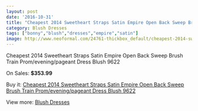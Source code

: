 ```yaml
---
layout: post
date: '2016-10-31'
title: "Cheapest 2014 Sweetheart Straps Satin Empire Open Back Sweep Brush Train Prom/evening/pageant Dress Blush 9622"
category: Blush Dresses
tags: ["bonny","blush","dresses","empire","satin"]
image: http://www.neoformal.com/24761-thickbox_default/cheapest-2014-sweetheart-straps-satin-empire-open-back-sweep-brush-train-prom-evening-pageant-dress-blush-9622.jpg
---
```

Cheapest 2014 Sweetheart Straps Satin Empire Open Back Sweep Brush Train Prom/evening/pageant Dress Blush 9622

On Sales: **$353.99**
<a href="https://www.neoformal.com/en/blush-dresses/8425-cheapest-2014-sweetheart-straps-satin-empire-open-back-sweep-brush-train-prom-evening-pageant-dress-blush-9622.html"><amp-img layout="responsive" width="600" height="600" src="//www.neoformal.com/24761-thickbox_default/cheapest-2014-sweetheart-straps-satin-empire-open-back-sweep-brush-train-prom-evening-pageant-dress-blush-9622.jpg" alt="Cheapest 2014 Sweetheart Straps Satin Empire Open Back Sweep Brush Train Prom/evening/pageant Dress Blush 9622 0" /></a>
<a href="https://www.neoformal.com/en/blush-dresses/8425-cheapest-2014-sweetheart-straps-satin-empire-open-back-sweep-brush-train-prom-evening-pageant-dress-blush-9622.html"><amp-img layout="responsive" width="600" height="600" src="//www.neoformal.com/24762-thickbox_default/cheapest-2014-sweetheart-straps-satin-empire-open-back-sweep-brush-train-prom-evening-pageant-dress-blush-9622.jpg" alt="Cheapest 2014 Sweetheart Straps Satin Empire Open Back Sweep Brush Train Prom/evening/pageant Dress Blush 9622 1" /></a>
<a href="https://www.neoformal.com/en/blush-dresses/8425-cheapest-2014-sweetheart-straps-satin-empire-open-back-sweep-brush-train-prom-evening-pageant-dress-blush-9622.html"><amp-img layout="responsive" width="600" height="600" src="//www.neoformal.com/24763-thickbox_default/cheapest-2014-sweetheart-straps-satin-empire-open-back-sweep-brush-train-prom-evening-pageant-dress-blush-9622.jpg" alt="Cheapest 2014 Sweetheart Straps Satin Empire Open Back Sweep Brush Train Prom/evening/pageant Dress Blush 9622 2" /></a>
<a href="https://www.neoformal.com/en/blush-dresses/8425-cheapest-2014-sweetheart-straps-satin-empire-open-back-sweep-brush-train-prom-evening-pageant-dress-blush-9622.html"><amp-img layout="responsive" width="600" height="600" src="//www.neoformal.com/24764-thickbox_default/cheapest-2014-sweetheart-straps-satin-empire-open-back-sweep-brush-train-prom-evening-pageant-dress-blush-9622.jpg" alt="Cheapest 2014 Sweetheart Straps Satin Empire Open Back Sweep Brush Train Prom/evening/pageant Dress Blush 9622 3" /></a>

Buy it: [Cheapest 2014 Sweetheart Straps Satin Empire Open Back Sweep Brush Train Prom/evening/pageant Dress Blush 9622](https://www.neoformal.com/en/blush-dresses/8425-cheapest-2014-sweetheart-straps-satin-empire-open-back-sweep-brush-train-prom-evening-pageant-dress-blush-9622.html "Cheapest 2014 Sweetheart Straps Satin Empire Open Back Sweep Brush Train Prom/evening/pageant Dress Blush 9622")

View more: [Blush Dresses](https://www.neoformal.com/en/7-blush-dresses "Blush Dresses")